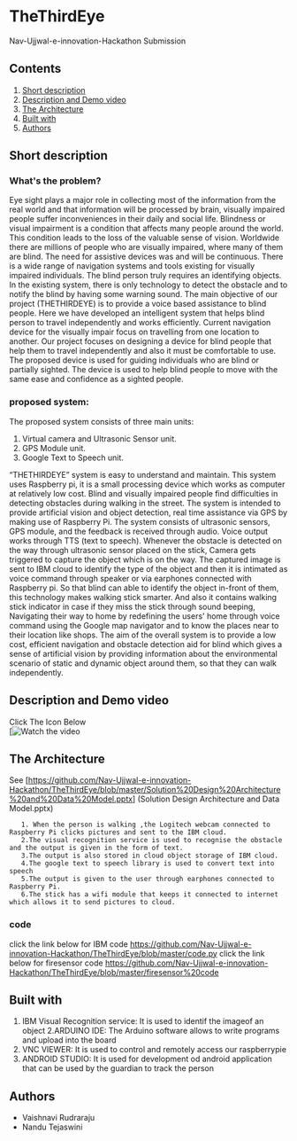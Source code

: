 # TheThirdEye

Nav-Ujjwal-e-innovation-Hackathon Submission

## Contents

1. [Short description](#short-description)
1. [Description and Demo video](#description-and-demo-video)
1. [The Architecture](#the-architecture)
1. [Built with](#built-with)
1. [Authors](#authors)

## Short description

### What's the problem?


Eye sight plays a major role in collecting most of the information from the real world and that information will be processed by brain, visually impaired people suffer inconveniences in their daily and social life. Blindness or visual impairment is a condition that affects many people around the world. This condition leads to the loss of the valuable sense of vision. Worldwide there are millions of people who are visually impaired, where many of them are blind. The need for assistive devices was and will be continuous. There is a wide range of navigation systems and tools existing for visually impaired individuals. The blind person truly requires an identifying objects. 
In the existing system, there is only technology to detect the obstacle and to notify the blind by having some warning sound. 
The main objective of our project (THETHIRDEYE) is to provide a voice based assistance to blind people. Here we have developed an intelligent system that helps blind person to travel independently and works efficiently. Current navigation device for the visually impair focus on travelling from one location to another. Our project focuses on designing a device for blind people that help them to travel independently and also it must be comfortable to use. The proposed device is used for guiding individuals who are blind or partially sighted. The device is used to help blind people to move with the same ease and confidence as a sighted people.

### proposed system:
The proposed system consists of three main units:

 1. Virtual camera and Ultrasonic Sensor unit. 
 2. GPS Module unit. 
 3. Google Text to Speech unit.
 
“THETHIRDEYE” system is easy to understand and maintain. This system uses Raspberry pi, it is a small processing device which works as computer at relatively low cost. Blind and visually impaired people find difficulties in detecting obstacles during walking in the street. The system is intended to provide artificial vision and object detection, real time assistance via GPS by making use of Raspberry Pi. The system consists of ultrasonic sensors, GPS module, and the feedback is received through audio. Voice output works through TTS (text to speech). Whenever the obstacle is detected on the way through ultrasonic sensor placed on the stick, Camera gets triggered to capture the object which is on the way. The captured image is sent to IBM cloud to identify the type of the object and then it is intimated as voice command through speaker or via earphones connected with Raspberry pi. So that blind can able to identify the object in-front of them, this technology makes walking stick smarter. And also it contains walking stick indicator in case if they miss the stick through sound beeping, Navigating their way to home by redefining the users' home through voice command using the Google map navigator and to know the places near to their location like shops.
The aim of the overall system is to provide a low cost, efficient navigation and obstacle detection aid for blind which gives a sense of artificial vision by providing information about the environmental scenario of static and dynamic object around them, so that they can walk independently.
## Description and Demo video
Click The Icon Below <br>
[![Watch the video](https://youtu.be/MapIl5MninA)

## The Architecture

 See  [https://github.com/Nav-Ujjwal-e-innovation-Hackathon/TheThirdEye/blob/master/Solution%20Design%20Architecture%20and%20Data%20Model.pptx] (Solution Design Architecture and Data Model.pptx)
       
       1. When the person is walking ,the Logitech webcam connected to Raspberry Pi clicks pictures and sent to the IBM cloud.
       2.The visual recognition service is used to recognise the obstacle and the output is given in the form of text.
       3.The output is also stored in cloud object storage of IBM cloud.
       4.The google text to speech library is used to convert text into speech
       5.The output is given to the user through earphones connected to Raspberry Pi.
       6.The stick has a wifi module that keeps it connected to internet which allows it to send pictures to cloud.
 
 ### code
 
   click the link below for IBM code
          https://github.com/Nav-Ujjwal-e-innovation-Hackathon/TheThirdEye/blob/master/code.py
   click the link below for firesensor code 
          https://github.com/Nav-Ujjwal-e-innovation-Hackathon/TheThirdEye/blob/master/firesensor%20code
       
 ## Built with
 
   1. IBM Visual Recognition service: It is used to identif the imageof an object
   2.ARDUINO IDE: The Arduino software allows to write programs and upload into the board
   3. VNC VIEWER: It is used to control and remotely access our raspberrypie
   4. ANDROID STUDIO: It is used for development od android application that can be used by the guardian to track the person
   
## Authors

* Vaishnavi Rudraraju
* Nandu Tejaswini
   




